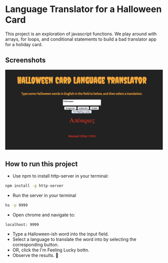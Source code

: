 # Language Translator for a Halloween Card

This project is an exploration of javascript functions. We play around with arrays, for loops, and conditional statements to build a bad translator app for a holiday card.

## Screenshots
![main screen shot](./screenshots/lang.png)

## How to run this project
* Use npm to install http-server in your terminal:
```sh
npm install -g http-server
```
* Run the server in your terminal
```sh
hs -p 9999
```
* Open chrome and navigate to:
```
localhost: 9999
```
* Type a Halloween-ish word into the input field.
* Select a language to translate the word into by selecting the corresponding button.
* OR, click the I'm Feeling Lucky bottn.
* Observe the results. :ghost:

